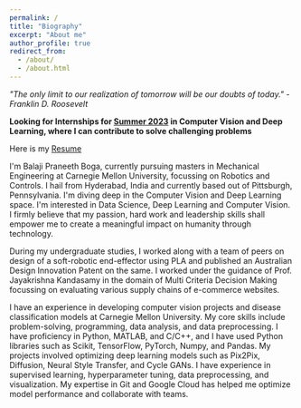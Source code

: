```yaml
---
permalink: /
title: "Biography"
excerpt: "About me"
author_profile: true
redirect_from: 
  - /about/
  - /about.html
---
```

<i>"The only limit to our realization of tomorrow will be our doubts of today." - Franklin D. Roosevelt</i>

<b>Looking for Internships for <u>Summer 2023</u> in Computer Vision and Deep Learning, where I can contribute to solve challenging problems</b>

Here is my [Resume](https://drive.google.com/file/d/1oQ3B6Lyxrn86uvEN8o9wYRfqhlymyC_Q/view?usp=share_link)

I'm Balaji Praneeth Boga, currently pursuing masters in Mechanical Engineering at Carnegie Mellon University, focussing on Robotics and Controls. I hail from Hyderabad, India and currently based out of Pittsburgh, Pennsylvania. I'm diving deep in the Computer Vision and Deep Learning space. I'm interested in Data Science, Deep Learning and Computer Vision. I firmly believe that my passion, hard work and leadership skills shall empower me to create a meaningful impact on humanity through technology.

During my undergraduate studies, I worked along with a team of peers on design of a soft-robotic end-effector using PLA and published an Australian Design Innovation Patent on the same. I worked under the guidance of Prof. Jayakrishna Kandasamy in the domain of Multi Criteria Decision Making focussing on evaluating various supply chains of e-commerce websites. 

I have an experience in developing computer vision projects and disease classification models at Carnegie Mellon University. My core skills include problem-solving, programming, data analysis, and data preprocessing. I have proficiency in Python, MATLAB, and C/C++, and I have used Python libraries such as Scikit, TensorFlow, PyTorch, Numpy, and Pandas. My projects involved optimizing deep learning models such as Pix2Pix, Diffusion, Neural Style Transfer, and Cycle GANs. I have experience in supervised learning, hyperparameter tuning, data preprocessing, and visualization. My expertise in Git and Google Cloud has helped me optimize model performance and collaborate with teams. 
